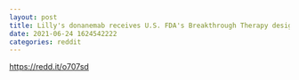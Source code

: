```yaml
--- 
layout: post 
title: Lilly's donanemab receives U.S. FDA's Breakthrough Therapy designation for treatment of Alzheimer's disease 
date: 2021-06-24 1624542222 
categories: reddit 
--- 
```

https://redd.it/o707sd